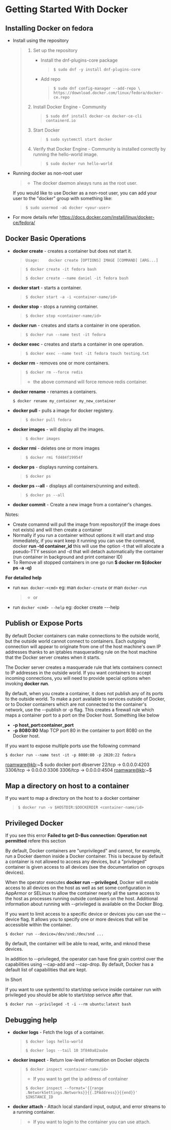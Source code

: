 
Getting Started With Docker
===========================

Installing Docker on fedora
---------------------------

-   Install using the repository

    > 1.  Set up the repository
    >     -   Install the dnf-plugins-core package
    >
    >         >     $ sudo dnf -y install dnf-plugins-core
    >
    >     -   Add repo
    >
    >         >     $ sudo dnf config-manager --add-repo \ 
    >         >     https://download.docker.com/linux/fedora/docker-ce.repo
    >
    > 2.  Install Docker Engine - Community
    >
    >     >     $ sudo dnf install docker-ce docker-ce-cli containerd.io
    >
    > 3.  Start Docker
    >
    >     >     $ sudo systemctl start docker
    >
    > 4.  Verify that Docker Engine - Community is installed correctly
    >     by running the hello-world image.
    >
    >     >     $ sudo docker run hello-world
    >
-   Running docker as non-root user

    > -   The docker daemon always runs as the root user.

    If you would like to use Docker as a non-root user, you can add your
    user to the "docker" group with something like:

    >     $ sudo usermod -aG docker <your-user>

-   For more details refer
    <https://docs.docker.com/install/linux/docker-ce/fedora/>


Docker Basic Operations
-----------------------

-   **docker create** - creates a container but does not start it.

    > `Usage:    docker create [OPTIONS] IMAGE [COMMAND] [ARG...]`

    > `$ docker create -it fedora bash`
    >
    > `$ docker create --name daniel -it fedora bash`

-   **docker start** - starts a container.

    > `$ docker start -a -i <container-name/id>`

-   **docker stop** - stops a running container.

    > `$ docker stop <container-name/id>`

-   **docker run** - creates and starts a container in one operation.

    > `$ docker run --name test -it fedora`

-   **docker exec** - creates and starts a container in one operation.

    > `$ docker exec --name test -it fedora touch testing.txt`

-   **docker rm** - removes one or more containers.

    > `$ docker rm --force redis`
    >
    > -   the above command will force remove redis container.

-   **docker rename** - renames a containers.

    `$ docker rename my_container my_new_container`

-   **docker pull** - pulls a image for docker registery.

    > `$ docker pull fedora`

-   **docker images** - will display all the images.

    > `$ docker images`

-   **docker rmi** - deletes one or more images

    > `$ docker rmi fd484f19954f`

-   **docker ps** - displays running containers.

    > `$ docker ps`

-   **docker ps \--all** - displays all containers(running and exited).

    > `$ docker ps --all`

-   **docker commit** - Create a new image from a container's changes.

Notes:

-   Create comamnd will pull the image from repository(if the image does
    not exists) and will then create a container
-   Normally if you run a container without options it will start and
    stop immediately, if you want keep it running you can use the
    command, docker **run -td container\_id** this will use the option
    -t that will allocate a pseudo-TTY session and -d that will detach
    automatically the container (run container in background and print
    container ID)
-   To Remove all stopped containers in one go run **\$ docker rm
    \$(docker ps -a -q)**

**For detailed help**

-   run `man docker-<cmd>` eg: man `docker-create` or man `docker-run`

    > -   or

-   run `docker <cmd> --help` eg: docker create ---help

Publish or Expose Ports
-----------------------

By default Docker containers can make connections to the outside world,
but the outside world cannot connect to containers. Each outgoing
connection will appear to originate from one of the host machine's own
IP addresses thanks to an iptables masquerading rule on the host machine
that the Docker server creates when it starts.

The Docker server creates a masquerade rule that lets containers connect
to IP addresses in the outside world. If you want containers to accept
incoming connections, you will need to provide special options when
invoking **docker run**.

By default, when you create a container, it does not publish any of its
ports to the outside world. To make a port available to services outside
of Docker, or to Docker containers which are not connected to the
container's network, use the \--publish or -p flag. This creates a
firewall rule which maps a container port to a port on the Docker host.
Something like below

-   **-p host\_port:container\_port**
-   **-p 8080:80** Map TCP port 80 in the container to port 8080 on the
    Docker host.

If you want to expose multiple ports use the following command

`$ docker run --name test -it -p 8080:80 -p 2020:22 fedora`

<roamware@kb>:\~\$ sudo docker port dbserver 22/tcp -\> 0.0.0.0:4203
3306/tcp -\> 0.0.0.0:3306 3306/tcp -\> 0.0.0.0:4504 <roamware@kb>:\~\$

Map a directory on host to a container
--------------------------------------

If you want to map a directory on the host to a docker container

> `$ docker run -v $HOSTDIR:$DOCKERDIR <container-name/id>`

Privileged Docker
-----------------

If you see this error **Failed to get D-Bus connection: Operation not
permitted** refere this section

By default, Docker containers are "unprivileged" and cannot, for
example, run a Docker daemon inside a Docker container. This is because
by default a container is not allowed to access any devices, but a
"privileged" container is given access to all devices (see the
documentation on cgroups devices).

When the operator executes **docker run \--privileged**, Docker will
enable access to all devices on the host as well as set some
configuration in AppArmor or SELinux to allow the container nearly all
the same access to the host as processes running outside containers on
the host. Additional information about running with \--privileged is
available on the Docker Blog.

If you want to limit access to a specific device or devices you can use
the \--device flag. It allows you to specify one or more devices that
will be accessible within the container.

`$ docker run --device=/dev/snd:/dev/snd ...`

By default, the container will be able to read, write, and mknod these
devices.

In addition to \--privileged, the operator can have fine grain control
over the capabilities using \--cap-add and \--cap-drop. By default,
Docker has a default list of capabilities that are kept.

In Short

If you want to use systemtcl to start/stop serivce inside container run
with privileged you should be able to start/stop serivce after that.

`$ docker run --privileged -t -i --rm ubuntu:latest bash`

Debugging help
--------------

-   **docker logs** - Fetch the logs of a container.

    > `$ docker logs hello-world`
    >
    > `$ docker logs --tail 10 3f840a82aabe`

-   **docker inspect** - Return low-level information on Docker objects

    > `$ docker inspect <container-name/id>`
    >
    > -   If you want to get the ip address of container
    >
    > `$ docker inspect --format='{{range .NetworkSettings.Networks}}{{.IPAddress}}{{end}}' $INSTANCE_ID`

-   **docker attach** - Attach local standard input, output, and error
    streams to a running container.

    > -   If you want to login to the container you can use attach.

